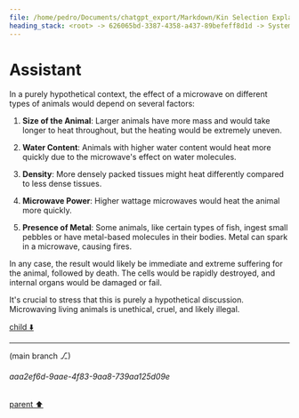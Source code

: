 ```yaml
---
file: /home/pedro/Documents/chatgpt_export/Markdown/Kin Selection Explanation.md
heading_stack: <root> -> 626065bd-3387-4358-a437-89befeff8d1d -> System -> 6f9d286c-a866-45f0-8fd8-7ab2518e3885 -> System -> aaa20b92-f336-4338-b049-3e13db30b4dd -> User -> a799e032-fdea-400d-bbad-667966560e4e -> Assistant -> aaa2e179-42d0-42d7-9c79-d139f60e15d1 -> User -> 5461ba67-20bc-4771-9432-6a7a60f15081 -> Assistant -> Social Insects -> Mammals -> Birds -> Humans -> aaa2337b-6980-4fde-9c9e-4ce950c350c8 -> User -> cbf4ab73-2fe6-4549-b4ec-1cfc73b0d507 -> Assistant -> aaa2f50c-7550-477e-9870-41639e0d0330 -> User -> 21472bc0-dfc2-4dd6-b2bb-a5c5a671b62f -> Assistant -> aaa2700f-4647-4f9f-9c3e-f98a4417e9cb -> User -> 51db2948-4764-42ed-9cc0-8a1b5756ca20 -> Assistant -> aaa2f78a-5779-46a2-a466-43925fa89006 -> User -> 1e0538b8-c177-48e1-9567-1a5c8388f1ba -> Assistant -> aaa273ae-acb1-42e3-84ef-4e40505b92da -> User -> 70ef3e9e-a55c-45cb-b63c-c4a79fb744b7 -> Assistant -> aaa29249-fe59-4673-bebe-ca5889b8cb22 -> User -> a76f7db8-cc35-4dca-a7ec-f0d44836b2e3 -> Assistant -> aaa2652e-c696-40bb-8a84-f1df956a42cd -> User -> a9de6403-cc9c-4cee-91e3-f523ef555ca3 -> Assistant -> aaa2fe62-4f34-4c01-8b5d-c7957cdea03a -> User -> 112fe5ff-01e4-4b1e-a777-e9dbbfc19e31 -> Assistant
---
```

# Assistant

In a purely hypothetical context, the effect of a microwave on different types of animals would depend on several factors:

1. **Size of the Animal**: Larger animals have more mass and would take longer to heat throughout, but the heating would be extremely uneven.
  
2. **Water Content**: Animals with higher water content would heat more quickly due to the microwave's effect on water molecules.

3. **Density**: More densely packed tissues might heat differently compared to less dense tissues.

4. **Microwave Power**: Higher wattage microwaves would heat the animal more quickly.

5. **Presence of Metal**: Some animals, like certain types of fish, ingest small pebbles or have metal-based molecules in their bodies. Metal can spark in a microwave, causing fires.

In any case, the result would likely be immediate and extreme suffering for the animal, followed by death. The cells would be rapidly destroyed, and internal organs would be damaged or fail.

It's crucial to stress that this is purely a hypothetical discussion. Microwaving living animals is unethical, cruel, and likely illegal.

[child ⬇️](#aaa2ef6d-9aae-4f83-9aa8-739aa125d09e)

---

(main branch ⎇)
###### aaa2ef6d-9aae-4f83-9aa8-739aa125d09e
[parent ⬆️](#112fe5ff-01e4-4b1e-a777-e9dbbfc19e31)

